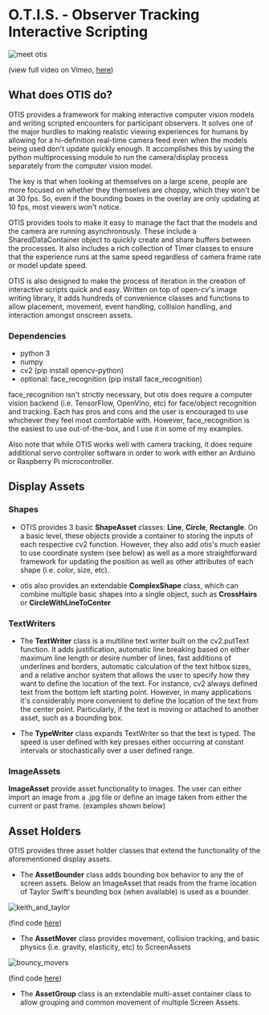 # O.T.I.S. - Observer Tracking Interactive Scripting

  ![meet otis](./readme_gifs/helloKeith540.gif)


(view full video on Vimeo, [here](https://vimeo.com/786671400))

## What does OTIS do?

OTIS provides a framework for making interactive computer vision models and writing scripted encounters for participant 
observers. It solves one of the major hurdles to making realistic viewing experiences for humans by allowing for a 
hi-definition real-time camera feed even when the models being used don't update quickly enough. It accomplishes this by 
using the python multiprocessing module to run the camera/display process separately from the computer vision model.

The key is that when looking at themselves on a large scene, people are more focused on whether they themselves are 
choppy, which they won't be at 30 fps. So, even if the bounding boxes in the overlay are only updating at 10 fps, most 
viewers won't notice.

OTIS provides tools to make it easy to manage the fact that the models and the camera are running asynchronously. 
These include a SharedDataContainer object to quickly create and share buffers between the processes. It also includes a 
rich collection of Timer classes to ensure that the experience runs at the same speed regardless of camera frame rate or 
model update speed.

OTIS is also designed to make the process of iteration in the creation of interactive scripts quick and easy. Written on 
top of open-cv's image writing library, it adds hundreds of convenience classes and functions to allow placement, movement, 
event handling, collision handling, and interaction amongst onscreen assets.

### Dependencies
- python 3
- numpy
- cv2 (pip install opencv-python)
- optional: face_recognition (pip install face_recognition)

face_recognition isn't strictly necessary, but otis does require a computer vision backend (i.e. TensorFlow, 
OpenVino, etc) for face/object recognition and tracking. Each has pros and cons and the user is encouraged to use whichever 
they feel most comfortable with. However, face_recognition is the easiest to use out-of-the-box, and I use it in some of my examples. 

Also note that while OTIS works well with camera tracking, it does require additional servo controller software in order to 
work with either an Arduino or Raspberry Pi microcontroller. 

## Display Assets
### Shapes
 
- OTIS provides 3 basic **ShapeAsset** classes: **Line**, **Circle**, **Rectangle**. On a basic level, these objects provide
a container to storing the inputs of each respective cv2 function. However, they
also add otis's much easier to use coordinate system (see below) as well as a more straightforward framework for updating 
the position as well as other attributes of each shape (i.e. color, size, etc).

- otis also provides an extendable **ComplexShape** class, which can combine multiple basic shapes into a single object, 
such as **CrossHairs** or **CircleWithLineToCenter**

### TextWriters

- The **TextWriter** class is a multiline text writer built on the cv2.putText function. It adds justification, automatic line breaking 
based on either maximum line length or desire number of lines, fast additions of underlines and borders, automatic calculation 
of the text hitbox sizes, and a relative anchor system that 
allows the user to specify how they want to define the location of the text. For instance, cv2 always defined text from the 
bottom left starting point. However, in many applications it's considerably more convenient to define the location of the text
from the center point. Particularly, if the text is moving or attached to another asset, such as a bounding box. 

- The **TypeWriter** class expands TextWriter so that the text is typed. The speed is user defined with key presses either 
occurring at constant intervals or stochastically over a user defined range. 

### ImageAssets

**ImageAsset** provide asset functionality to images. The user can either import an image from a .jpg file or define 
an image taken from either the current or past frame. (examples shown below)

## Asset Holders

OTIS provides three asset holder classes that extend the functionality of the aforementioned display assets.

- The **AssetBounder** class adds bounding box behavior to any the of screen assets. Below an ImageAsset that reads from
the frame location of Taylor Swift's bounding box (when available) is used as a bounder.

![keith_and_taylor](./readme_gifs/keith_taylor540.gif)

(find code [here](https://github.com/econokeith/otis/blob/master/examples/taylor_and_me.py))

- The **AssetMover** class provides movement, collision tracking, and basic physics (i.e. gravity, elasticity, etc) to 
ScreenAssets

![bouncy_movers](./readme_gifs/bouncy_movers.gif)

(find code [here](https://github.com/econokeith/otis/blob/master/examples/bouncy_movers.py))

- The **AssetGroup** class is an extendable multi-asset container class to allow grouping and common movement of multiple Screen Assets.


